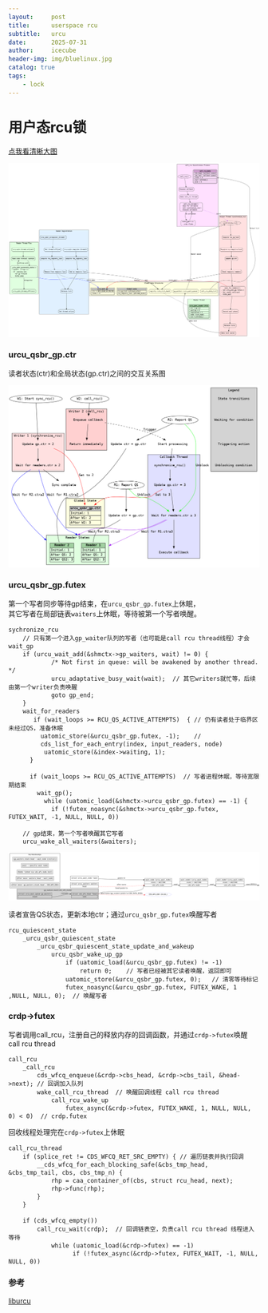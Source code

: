 ```yaml
---
layout:     post
title:      userspace rcu
subtitle:   urcu
date:       2025-07-31
author:     icecube
header-img: img/bluelinux.jpg
catalog: true
tags:
    - lock
---
```


# 用户态rcu锁

[点我看清晰大图](https://raw.githubusercontent.com/l3b2w1/l3b2w1.github.io/master/img/2025-07-31-urcu.png)

![](https://raw.githubusercontent.com/l3b2w1/l3b2w1.github.io/master/img/2025-07-31-urcu.png)

### urcu_qsbr_gp.ctr

读者状态(ctr)和全局状态(gp.ctr)之间的交互关系图  

![](https://raw.githubusercontent.com/l3b2w1/l3b2w1.github.io/master/img/2025-07-31-urcu-gp-ctr.png)

### urcu_qsbr_gp.futex

第一个写者同步等待gp结束，在`urcu_qsbr_gp.futex`上休眠，  
其它写者在局部链表`waiters`上休眠，等待被第一个写者唤醒。
```
sychronize_rcu
    // 只有第一个进入gp_waiter队列的写者（也可能是call rcu thread线程）才会wait_gp
    if (urcu_wait_add(&shmctx->gp_waiters, wait) != 0) {
            /* Not first in queue: will be awakened by another thread. */
            urcu_adaptative_busy_wait(wait);  // 其它writers就忙等，后续由第一个writer负责唤醒
            goto gp_end;
    }
    wait_for_readers
       if (wait_loops >= RCU_QS_ACTIVE_ATTEMPTS)  { // 仍有读者处于临界区未经过QS，准备休眠
         uatomic_store(&urcu_qsbr_gp.futex, -1);    //
         cds_list_for_each_entry(index, input_readers, node)
          uatomic_store(&index->waiting, 1);
      }

      if (wait_loops >= RCU_QS_ACTIVE_ATTEMPTS)  // 写者进程休眠，等待宽限期结束
        wait_gp();   
          while (uatomic_load(&shmctx->urcu_qsbr_gp.futex) == -1) {
            if (!futex_noasync(&shmctx->urcu_qsbr_gp.futex, FUTEX_WAIT, -1, NULL, NULL, 0))

    // gp结束，第一个写者唤醒其它写者
    urcu_wake_all_waiters(&waiters);
```
![](https://raw.githubusercontent.com/l3b2w1/l3b2w1.github.io/master/img/2025-07-31-gp-wait.png)

读者宣告QS状态，更新本地ctr；通过`urcu_qsbr_gp.futex`唤醒写者
```
rcu_quiescent_state
	_urcu_qsbr_quiescent_state
		_urcu_qsbr_quiescent_state_update_and_wakeup
			urcu_qsbr_wake_up_gp
				if (uatomic_load(&urcu_qsbr_gp.futex) != -1)  
					return 0;    // 写者已经被其它读者唤醒，返回即可
				uatomic_store(&urcu_qsbr_gp.futex, 0);   // 清零等待标记
				futex_noasync(&urcu_qsbr_gp.futex, FUTEX_WAKE, 1 ,NULL, NULL, 0);  // 唤醒写者
```

### crdp->futex

写者调用call_rcu，注册自己的释放内存的回调函数，并通过`crdp->futex`唤醒 call rcu thread
```
call_rcu
	_call_rcu
		cds_wfcq_enqueue(&crdp->cbs_head, &crdp->cbs_tail, &head->next); // 回调加入队列
		wake_call_rcu_thread  // 唤醒回调线程 call rcu thread
			call_rcu_wake_up
				futex_async(&crdp->futex, FUTEX_WAKE, 1, NULL, NULL, 0) < 0)  // crdp.futex
```

回收线程处理完在`crdp->futex`上休眠
```
call_rcu_thread
	if (splice_ret != CDS_WFCQ_RET_SRC_EMPTY) { // 遍历链表并执行回调
		__cds_wfcq_for_each_blocking_safe(&cbs_tmp_head, &cbs_tmp_tail, cbs, cbs_tmp_n) {
			rhp = caa_container_of(cbs, struct rcu_head, next);  
			rhp->func(rhp);
		}
	}

	if (cds_wfcq_empty())
		call_rcu_wait(crdp);  // 回调链表空，负责call rcu thread 线程进入等待
			while (uatomic_load(&crdp->futex) == -1)
                  if (!futex_async(&crdp->futex, FUTEX_WAIT, -1, NULL, NULL, 0))
```

### 参考
[liburcu](http://liburcu.org/)
